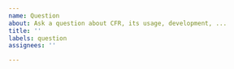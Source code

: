 ```yaml
---
name: Question
about: Ask a question about CFR, its usage, development, ...
title: ''
labels: question
assignees: ''

---
```



